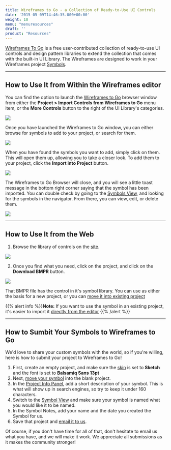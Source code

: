 ```yaml
---
title: Wireframes to Go - a Collection of Ready-to-Use UI Controls
date: '2015-05-09T14:46:35.000+00:00'
weight: 10
menu: "menuresources"
draft: ''
product: "Resources"
---
```


[Wireframes To Go](https://wireframestogo.com) is a free user-contributed collection of ready-to-use UI controls and design pattern libraries to extend the collection that comes with the built-in UI Library. The Wireframes are designed to work in your Wireframes project [Symbols](https://docs.balsamiq.com/desktop/symbols/).

* * *

## How to Use It from Within the Wireframes editor

You can find the option to launch the [Wireframes to Go](https://wireframestogo.com/) browser window from either the **Project > Import Controls from Wireframes to Go** menu item, or the **More Controls** button to the right of the UI Library's categories.

![](//media.balsamiq.com/img/support/docs/bw/wtg_editor_button.png)

Once you have launched the Wireframes to Go window, you can either browse for symbols to add to your project, or search for them.

![](//media.balsamiq.com/img/support/docs/bw/wtg_search.png)

When you have found the symbols you want to add, simply click on them. This will open them up, allowing you to take a closer look. To add them to your project, click the **Import into Project** button.

![](//media.balsamiq.com/img/support/docs/bw/wtg_import.png)

The Wireframes to Go Browser will close, and you will see a little toast message in the bottom right corner saying that the symbol has been imported. You can double check by going to the [Symbols View](#1-using-the-symbols-view), and looking for the symbols in the navigator. From there, you can view, edit, or delete them.

![](//media.balsamiq.com/img/support/docs/bw/wtg_symbols.png)

* * *

## How to Use It from the Web

1.  Browse the library of controls on the [site](https://wifeframestogo.com).

![](//media.balsamiq.com/img/support/docs/bw/wtg-homepage.png)

2.  Once you find what you need, click on the project, and click on the **Download BMPR** button.

![](//media.balsamiq.com/img/support/docs/bw/download-bmpr-wtg.png)

That BMPR file has the control in it's symbol library. You can use as either the basis for a new project, or you can [move it into existing project](https://docs.balsamiq.com/cloud/symbols/#moving-symbols)

{{% alert info %}}**Note:** If you want to use the symbol in an existing project, it's easier to import it [directly from the editor](#how-to-use-it-from-within-the-wireframes-editor) {{% /alert %}}

* * *

## How to Sumbit Your Symbols to Wireframes to Go

We'd love to share your custom symbols with the world, so if you're willing, here is how to submit your project to Wireframes to Go!

1. First, create an empty project, and make sure the [skin](https://docs.balsamiq.com/cloud/overview/#the-project-info-panel) is set to **Sketch** and the font is set to **Balsamiq Sans 13pt**
2. Next, [move your symbol](https://docs.balsamiq.com/cloud/symbols/#moving-symbols) into the blank project.
3. In the [Project Info Panel](https://docs.balsamiq.com/cloud/overview/#the-project-info-panel), add a short description of your symbol. This is what will show up in search engines, so try to keep it under 160 characters.
4. Switch to the [Symbol View](https://docs.balsamiq.com/cloud/symbols/#1-using-the-symbols-view) and make sure your symbol is named what you would like it to be named.
5. In the Symbol Notes, add your name and the date you created the Symbol for us.
6. Save that project and [email it to us](mailto:wtg@balsamiq.com).

Of course, if you don't have time for all of that, don't hesitate to email us what you have, and we will make it work. We appreciate all submissions as it makes the community stronger!
